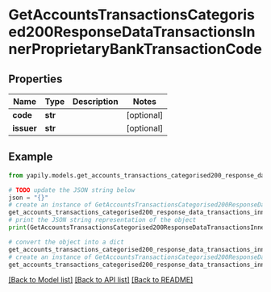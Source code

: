 # GetAccountsTransactionsCategorised200ResponseDataTransactionsInnerProprietaryBankTransactionCode


## Properties

Name | Type | Description | Notes
------------ | ------------- | ------------- | -------------
**code** | **str** |  | [optional] 
**issuer** | **str** |  | [optional] 

## Example

```python
from yapily.models.get_accounts_transactions_categorised200_response_data_transactions_inner_proprietary_bank_transaction_code import GetAccountsTransactionsCategorised200ResponseDataTransactionsInnerProprietaryBankTransactionCode

# TODO update the JSON string below
json = "{}"
# create an instance of GetAccountsTransactionsCategorised200ResponseDataTransactionsInnerProprietaryBankTransactionCode from a JSON string
get_accounts_transactions_categorised200_response_data_transactions_inner_proprietary_bank_transaction_code_instance = GetAccountsTransactionsCategorised200ResponseDataTransactionsInnerProprietaryBankTransactionCode.from_json(json)
# print the JSON string representation of the object
print(GetAccountsTransactionsCategorised200ResponseDataTransactionsInnerProprietaryBankTransactionCode.to_json())

# convert the object into a dict
get_accounts_transactions_categorised200_response_data_transactions_inner_proprietary_bank_transaction_code_dict = get_accounts_transactions_categorised200_response_data_transactions_inner_proprietary_bank_transaction_code_instance.to_dict()
# create an instance of GetAccountsTransactionsCategorised200ResponseDataTransactionsInnerProprietaryBankTransactionCode from a dict
get_accounts_transactions_categorised200_response_data_transactions_inner_proprietary_bank_transaction_code_from_dict = GetAccountsTransactionsCategorised200ResponseDataTransactionsInnerProprietaryBankTransactionCode.from_dict(get_accounts_transactions_categorised200_response_data_transactions_inner_proprietary_bank_transaction_code_dict)
```
[[Back to Model list]](../README.md#documentation-for-models) [[Back to API list]](../README.md#documentation-for-api-endpoints) [[Back to README]](../README.md)


